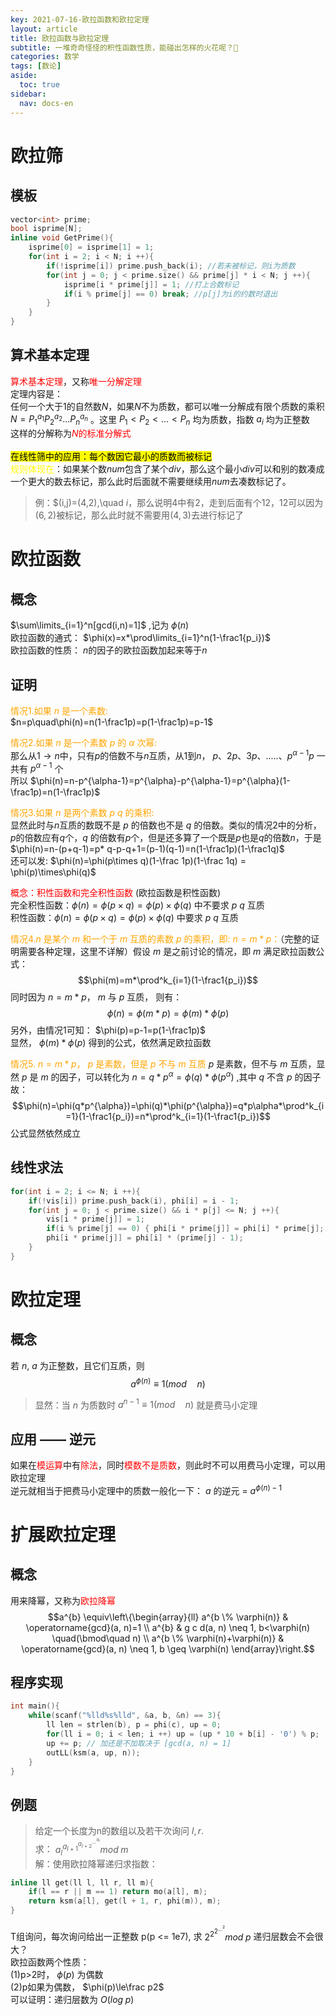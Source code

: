 ```yaml
---
key: 2021-07-16-欧拉函数和欧拉定理
layout: article
title: 欧拉函数与欧拉定理
subtitle: 一堆奇奇怪怪的积性函数性质，能碰出怎样的火花呢？🤔
categories: 数学
tags: [数论]
aside:
  toc: true
sidebar:
  nav: docs-en
---
```


# 欧拉筛
## 模板

```cpp
vector<int> prime;
bool isprime[N];
inline void GetPrime(){
	isprime[0] = isprime[1] = 1;
	for(int i = 2; i < N; i ++){
		if(!isprime[i]) prime.push_back(i); //若未被标记，则i为质数
		for(int j = 0; j < prime.size() && prime[j] * i < N; j ++){
			isprime[i * prime[j]] = 1; //打上合数标记
			if(i % prime[j] == 0) break; //p[j]为i的约数时退出
		}
	}
}
```
## 算术基本定理
<span style="color: red;">算术基本定理</span>，又称<span style="color: red;">唯一分解定理</span><br>
定理内容是：<br>
任何一个大于$1$的自然数$N$，如果$N$不为质数，都可以唯一分解成有限个质数的乘积 $N=P_1^{a_1}P_2^{a_2}...P_n^{a_n}$ 。这里 $P_1\lt P_2\lt...\lt P_n$ 均为质数，指数 $a_i$ 均为正整数  
这样的分解称为<span style="color: red;">$N$的标准分解式</span><br><br>
<mark>在线性筛中的应用：每个数因它最小的质数而被标记</mark><br>
<span style="color: yellow;">规则体现在</span>：如果某个数$num$包含了某个$div$，那么这个最小$div$可以和别的数凑成一个更大的数去标记，那么此时后面就不需要继续用$num$去凑数标记了。<br>
>例：$(i,j)=(4,2),\quad $i%j=0$，那么说明$4$中有$2$，走到后面有个$12$，$12$可以因为$(6,2)$被标记，那么此时就不需要用$(4,3)$去进行标记了

# 欧拉函数

## 概念

$\sum\limits_{i=1}^n[gcd(i,n)=1]$ ,记为 $\phi(n)$  
欧拉函数的通式： $\phi(x)=x*\prod\limits_{i=1}^n(1-\frac1{p_i})$  
欧拉函数的性质： $n$的因子的欧拉函数加起来等于$n$

## 证明

<span style="color: orange;">情况1.如果 $n$ 是一个素数:</span>  
$n=p\quad\phi(n)=n(1-\frac1p)=p(1-\frac1p)=p-1$  
  
<span style="color: orange;">情况2.如果 $n$ 是一个素数 $p$ 的 $\alpha$ 次幂:</span>  
那么从$1\rightarrow n$中，只有$p$的倍数不与$n$互质，从$1$到$n$， $p、2p、3p、.....、p^{\alpha-1}p$ 一共有 $p^{\alpha-1}$ 个  
所以 $\phi(n)=n-p^{\alpha-1}=p^{\alpha}-p^{\alpha-1}=p^{\alpha}(1-\frac1p)=n(1-\frac1p)$  
  
<span style="color:orange;">情况3.如果 $n$ 是两个素数 $p$ $q$ 的乘积:</span>   
显然此时与$n$互质的数既不是 $p$ 的倍数也不是 $q$ 的倍数。类似的情况$2$中的分析，$p$的倍数应有$q$个，$q$ 的倍数有$p$个，但是还多算了一个既是$p$也是$q$的倍数$n$，于是 $\phi(n)=n-(p+q-1)=p* q-p-q+1=(p-1)(q-1)=n(1-\frac1p)(1-\frac1q)$  
还可以发: $\phi(n)=\phi(p\times q)(1-\frac 1p)(1-\frac 1q) = \phi(p)\times\phi(q)$  
  
<span style="color:red;">概念：积性函数和完全积性函数</span> (欧拉函数是积性函数)  
完全积性函数：$\phi(n)=\phi(p\times q)=\phi(p)\times\phi(q)$ 中不要求 $p$ $q$ 互质    
积性函数：$\phi(n)=\phi(p\times q)=\phi(p)\times \phi(q)$ 中要求 $p$ $q$ 互质  
  
<span style="color:orange;">情况4.$n$ 是某个 $m$ 和一个于 $m$ 互质的素数 $p$ 的乘积，即: $n = m * p$：</span>（完整的证明需要各种定理，这里不详解）假设 $m$ 是之前讨论的情况，即 $m$ 满足欧拉函数公式： $$\phi(m)=m*\prod^k_{i=1}(1-\frac1{p_i})$$ 同时因为 $n = m * p$， $m$ 与 $p$ 互质， 则有： $$\phi(n)=\phi(m*p)=\phi(m)*\phi(p)$$ 另外，由情况$1$可知： $\phi(p)=p-1=p(1-\frac1p)$   
显然， $\phi(m) * \phi(p)$ 得到的公式，依然满足欧拉函数    
  
<span style="color: orange;">情况5. $n = m * p$， $p$ 是素数，但是 $p$ 不与 $m$ 互质</span>  $p$ 是素数，但不与 $m$ 互质，显然 $p$ 是 $m$ 的因子，可以转化为 $n=q*p^{\alpha}=\phi(q)*\phi(p^{\alpha})$ ,其中 $q$ 不含 $p$ 的因子 故： $$\phi(n)=\phi(q*p^{\alpha})=\phi(q)*\phi(p^{\alpha})=q*p\alpha*\prod^k_{i=1}(1-\frac1{p_i})=n*\prod^k_{i=1}(1-\frac1{p_i})$$ 公式显然依然成立  

## 线性求法

```cpp
for(int i = 2; i <= N; i ++){
	if(!vis[i]) prime.push_back(i), phi[i] = i - 1;
	for(int j = 0; j < prime.size() && i * p[j] <= N; j ++){
		vis[i * prime[j]] = 1;
		if(i % prime[j] == 0) { phi[i * prime[j]] = phi[i] * prime[j]; break; }
		phi[i * prime[j]] = phi[i] * (prime[j] - 1);
	}
}
```
# 欧拉定理
## 概念
若 $n$, $a$ 为正整数，且它们互质，则 $$a^{\phi(n)}\equiv1(mod\quad n)$$  
>显然：当 $n$ 为质数时 $a^{n-1}\equiv1(mod\quad n)$ 就是费马小定理

## 应用 —— 逆元
如果在<span style="color: red;">模运算</span>中有<span style="color: red;">除法</span>，同时<span style="color: red;">模数不是质数</span>，则此时不可以用费马小定理，可以用欧拉定理  
逆元就相当于把费马小定理中的质数一般化一下： $a$ 的逆元 = $a^{\phi(n)-1}$
# 扩展欧拉定理
## 概念
用来降幂，又称为<span style="color: red;">欧拉降幂</span>  
$$a^{b} \equiv\left\{\begin{array}{ll}
a^{b \% \varphi(n)} & \operatorname{gcd}(a, n)=1 \\
a^{b} & g c d(a, n) \neq 1, b<\varphi(n) \quad(\bmod\quad n) \\
a^{b \% \varphi(n)+\varphi(n)} & \operatorname{gcd}(a, n) \neq 1, b \geq \varphi(n)
\end{array}\right.$$

## 程序实现

```cpp
int main(){
	while(scanf("%lld%s%lld", &a, b, &n) == 3){
		ll len = strlen(b), p = phi(c), up = 0;
		for(ll i = 0; i < len; i ++) up = (up * 10 + b[i] - '0') % p;
		up += p; // 加还是不加取决于 [gcd(a, n) = 1]
		outLL(ksm(a, up, n));
	}
}
```
## 例题

>给定一个长度为n的数组以及若干次询问 $l, r$.  
求： $a_l^{a_{l+1}^{a_{l+2}^{...^{a_r}}}}mod\;m$  
解：使用欧拉降幂递归求指数：

```cpp
inline ll get(ll l, ll r, ll m){
	if(l == r || m == 1) return mo(a[l], m);
	return ksm(a[l], get(l + 1, r, phi(m)), m);
}
```
  
>
T组询问，每次询问给出一正整数 p(p <= 1e7), 求 $2^{2^{2^{...^{2}}}} mod \;p$
递归层数会不会很大？<br>
欧拉函数两个性质：<br>
(1)p>2时， $\phi(p)$ 为偶数  
(2)p如果为偶数， $\phi(p)\le\frac p2$  
可以证明：递归层数为 $O(log\;p)$
